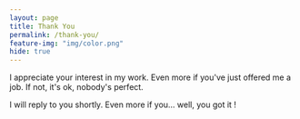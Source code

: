 ```yaml
---
layout: page
title: Thank You
permalink: /thank-you/
feature-img: "img/color.png"
hide: true
---
```


I appreciate your interest in my work. Even more if you've just offered me a job. If not, it's ok, nobody's perfect.

I will reply to you shortly. Even more if you... well, you got it !
